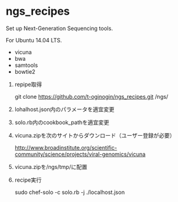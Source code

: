 ngs_recipes
===========
Set up Next-Generation Sequencing tools.

For Ubuntu 14.04 LTS.

* vicuna
* bwa
* samtools
* bowtie2

1. repipe取得

    git clone https://github.com/t-oginogin/ngs_recipes.git /ngs/

2. lohalhost.json内のパラメータを適宜変更

3. solo.rb内のcookbook_pathを適宜変更

4. vicuna.zipを次のサイトからダウンロード（ユーザー登録が必要）

    http://www.broadinstitute.org/scientific-community/science/projects/viral-genomics/vicuna

5. vicuna.zipを/ngs/tmp/に配置

6. recipe実行

    sudo chef-solo -c solo.rb -j ./localhost.json
